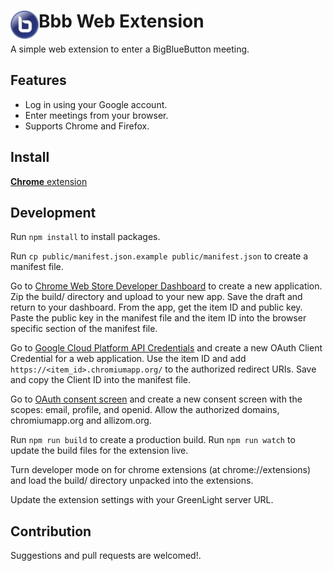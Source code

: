 # <img src="public/icons/icon_48.png" width="45" align="left"> Bbb Web Extension

A simple web extension to enter a BigBlueButton meeting.

## Features

- Log in using your Google account.
- Enter meetings from your browser.
- Supports Chrome and Firefox.

## Install

[**Chrome** extension]() <!-- TODO: Add chrome extension link inside parenthesis -->

## Development
Run `npm install` to install packages.

Run `cp public/manifest.json.example public/manifest.json` to create a manifest file.

Go to [Chrome Web Store Developer Dashboard](https://chrome.google.com/webstore/developer/dashboard) to create a new application. Zip the build/ directory and upload to your new app. Save the draft and return to your dashboard. From the app, get the item ID and public key. Paste the public key in the manifest file and the item ID into the browser specific section of the manifest file.

Go to [Google Cloud Platform API Credentials](https://console.cloud.google.com/apis/credentials) and create a new OAuth Client Credential for a web application. Use the item ID and add `https://<item_id>.chromiumapp.org/` to the authorized redirect URIs. Save and copy the Client ID into the manifest file.

Go to [OAuth consent screen](https://console.cloud.google.com/apis/credentials/consent) and create a new consent screen with the scopes: email, profile, and openid. Allow the authorized domains, chromiumapp.org and allizom.org.

Run `npm run build` to create a production build.
Run `npm run watch` to update the build files for the extension live.

Turn developer mode on for chrome extensions (at chrome://extensions) and load the build/ directory unpacked into the extensions.

Update the extension settings with your GreenLight server URL.

## Contribution

Suggestions and pull requests are welcomed!.

